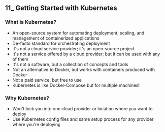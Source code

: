## 11_ Getting Started with Kubernetes

### What is Kubernetes?
- An open-source system for automating deployment, scaling, and management of containerized applications
- De-facto standard for orchestrating deployment
- It's not a cloud service provider; it's an open-source project
- It's not a service offered by a cloud provider; but it can be used with any of them
- It's not a software, but a collection of concepts and tools
- Not an alternative to Docker, but works with containers produced with Docker
- Not a paid service, but free to use
- Kubernetes is like Docker-Compose but for multiple machines!

### Why Kubernetes?
- Won't lock you into one cloud provider or location where you want to deploy
- Use Kubernetes config files and same setup process for any provider where you're deploying